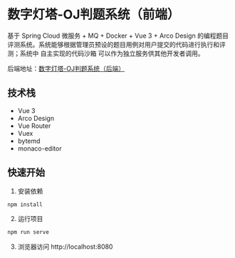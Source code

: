 # 数字灯塔-OJ判题系统（前端）

基于 Spring Cloud 微服务 + MQ + Docker + Vue 3 + Arco Design 的编程题目评测系统。系统能够根据管理员预设的题目用例对用户提交的代码进行执行和评测；系统中
自主实现的代码沙箱 可以作为独立服务供其他开发者调用。

后端地址：[数字灯塔-OJ判题系统（后端）](https://github.com/null920/light-oj-backend)

## 技术栈

* Vue 3
* Arco Design
* Vue Router
* Vuex
* bytemd
* monaco-editor

## 快速开始

1. 安装依赖

```bash
npm install
```

2. 运行项目

```bash
npm run serve
```

3. 浏览器访问 http://localhost:8080
